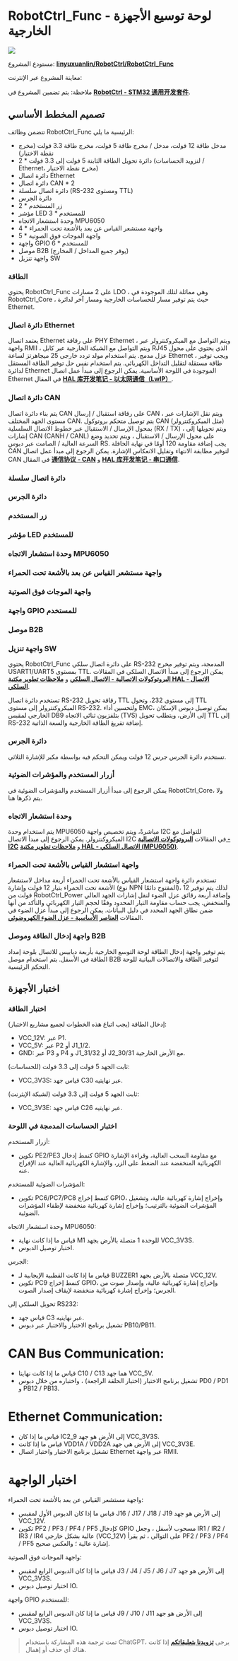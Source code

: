 # RobotCtrl_Func - لوحة توسيع الأجهزة الخارجية

![](https://img.wiki-power.com/d/wiki-media/img/20220527113505.png)

مستودع المشروع: [**linyuxuanlin/RobotCtrl/RobotCtrl_Func**](https://github.com/linyuxuanlin/RobotCtrl/tree/main/RobotCtrl_MultiBoard_Project/RobotCtrl_Func)

معاينة المشروع عبر الإنترنت:

<div class="altium-iframe-viewer">
  <div
    class="altium-ecad-viewer"
    data-project-src="https://github.com/linyuxuanlin/RobotCtrl/raw/main/RobotCtrl_MultiBoard_Project/RobotCtrl_Func_V0.8B.zip"
  ></div>
</div>

ملاحظة: يتم تضمين المشروع في [**RobotCtrl - STM32 通用开发套件**](https://wiki-power.com/ar/RobotCtrl-STM32%E9%80%9A%E7%94%A8%E5%BC%80%E5%8F%91%E5%A5%97%E4%BB%B6).

## تصميم المخطط الأساسي

تتضمن وظائف RobotCtrl_Func الرئيسية ما يلي:

- مدخل طاقة 12 فولت، مدخل / مخرج طاقة 5 فولت، مخرج طاقة 3.3 فولت (مخرج نقطة الاختبار)
- دائرة تحويل الطاقة الثابتة 5 فولت إلى 3.3 فولت \* 2 (لتزويد الحساسات / Ethernet، مخرج نقطة الاختبار)
- دائرة اتصال Ethernet
- دائرة اتصال CAN \* 2
- دائرة اتصال سلسلة (RS-232 ومستوى TTL)
- دائرة الجرس
- زر المستخدم \* 2
- مؤشر LED للمستخدم \* 3
- وحدة استشعار الاتجاه MPU6050
- واجهة مستشعر القياس عن بعد بالأشعة تحت الحمراء \* 4
- واجهة الموجات فوق الصوتية \* 5
- واجهة GPIO للمستخدم \* 6
- موصل B2B (يوفر جميع المداخل / المخارج)
- واجهة تنزيل SW

### الطاقة

يحتوي RobotCtrl_Func على 2 مسارات LDO ، وهي مماثلة لتلك الموجودة في RobotCtrl_Core ، حيث يتم توفير مسار للحساسات الخارجية ومسار آخر لدائرة Ethernet.

### دائرة اتصال Ethernet

يعتمد اتصال Ethernet على رقاقة PHY Ethernet ، ويتم التواصل مع الميكروكنترولر عبر واجهة RMII ، ويتم التواصل مع الشبكة الخارجية عبر كابل RJ45 الذي يحتوي على محول عزل مدمج. يتم استخدام مولد تردد خارجي 25 ميجاهرتز لساعة Ethernet ، ويجب توفير طاقة مستقلة لتقليل التداخل الكهربائي. يتم استخدام نفس حل توفير الطاقة المستقل لدائرة Ethernet الموجودة في اللوحة الأساسية. يمكن الرجوع إلى مبدأ عمل اتصال Ethernet في المقال [**HAL 库开发笔记 - 以太网通信（LwIP）**](https://wiki-power.com/ar/HAL%E5%BA%93%E5%BC%80%E5%8F%91%E7%AC%94%E8%AE%B0-%E4%BB%A5%E5%A4%AA%E7%BD%91%E9%80%9A%E4%BF%A1%EF%BC%88LwIP%EF%BC%89).

### دائرة اتصال CAN

يتم بناء دائرة اتصال CAN على رقاقة استقبال / إرسال CAN ، ويتم نقل الإشارات عبر مستوى الجهد المختلف CAN. يتم توصيل متحكم بروتوكول CAN (مثل الميكروكنترولر) بمحول الإرسال / الاستقبال عبر خطوط الاتصال السلسلية (RX / TX) ، ويتم تحويلها إلى إشارات CAN (CANH / CANL) على محول الإرسال / الاستقبال ، ويتم تحديد وضع السرعة العالية / الصامت عبر دبوس RS. يجب إضافة مقاومة 120 أومًا في نهاية الحافلة CAN لتوفير مطابقة الانتهاء وتقليل الانعكاس الإشارة. يمكن الرجوع إلى مبدأ عمل اتصال CAN في المقال [**通信协议 - CAN**](https://wiki-power.com/ar/%E9%80%9A%E4%BF%A1%E5%8D%8F%E8%AE%AE-CAN) و [**HAL 库开发笔记 - 串口通信**](https://wiki-power.com/ar/HAL%E5%BA%93%E5%BC%80%E5%8F%91%E7%AC%94%E8%AE%B0-CAN%E9%80%9A%E4%BF%A1).

### دائرة اتصال سلسلة

### دائرة الجرس

### زر المستخدم

### مؤشر LED للمستخدم

### وحدة استشعار الاتجاه MPU6050

### واجهة مستشعر القياس عن بعد بالأشعة تحت الحمراء

### واجهة الموجات فوق الصوتية

### واجهة GPIO للمستخدم

### موصل B2B

### واجهة تنزيل SW

يحتوي RobotCtrl_Func على دائرة اتصال سلكي RS-232 المدمجة، ويتم توفير مخرج USART1/UART5 بمستوى TTL. يمكن الرجوع إلى مبدأ الاتصال السلكي في المقالات [**البروتوكولات الاتصالية - الاتصال السلكي**](https://wiki-power.com/ar/%E9%80%9A%E4%BF%A1%E5%8D%8F%E8%AE%AE-%E4%B8%B2%E5%8F%A3%E9%80%9A%E4%BF%A1) و [**ملاحظات تطوير مكتبة HAL - الاتصال السلكي**](https://wiki-power.com/ar/HAL%E5%BA%93%E5%BC%80%E5%8F%91%E7%AC%94%E8%AE%B0-%E4%B8%B2%E5%8F%A3%E9%80%9A%E4%BF%A1).

تستخدم دائرة اتصال RS-232 رقاقة تحويل TTL إلى مستوى 232، وتحول TTL الميكروكنترولر إلى مستوى RS-232. ولتحسين أداء EMC، يمكن توصيل دبوس الإسكان الخارجي لمقبس DB9 بتلفزيون ثنائي الاتجاه (TVS) إلى الأرض، ويتطلب تحويل TTL إلى RS-232 إضافة تفريغ الطاقة الخارجية والسعة الذاتية.

### دائرة الجرس

تستخدم دائرة الجرس جرس 12 فولت ويمكن التحكم فيه بواسطة مكبر للإشارة الثلاثي.

### أزرار المستخدم والمؤشرات الضوئية

يمكن الرجوع إلى مبدأ أزرار المستخدم والمؤشرات الضوئية في RobotCtrl_Core، ولا يتم ذكرها هنا.

### وحدة استشعار الاتجاه

يتم استخدام وحدة MPU6050 مباشرةً، ويتم تخصيص واجهة I2C للتواصل مع الميكروكنترولر. يمكن الرجوع إلى مبدأ الاتصال I2C في المقالات [**البروتوكولات الاتصالية - I2C**](https://wiki-power.com/ar/%E9%80%9A%E4%BF%A1%E5%8D%8F%E8%AE%AE-I2C) و [**ملاحظات تطوير مكتبة HAL - الاتصال السلكي (MPU6050)**](https://wiki-power.com/ar/HAL%E5%BA%93%E5%BC%80%E5%8F%91%E7%AC%94%E8%AE%B0-I2C%E9%80%9A%E4%BF%A1%EF%BC%88MPU6050%EF%BC%89).

### واجهة استشعار القياس بالأشعة تحت الحمراء

تستخدم دائرة واجهة استشعار القياس بالأشعة تحت الحمراء أربعة مداخل لاستشعار الأشعة تحت الحمراء بتيار 12 فولت وإشارة (نوع NPN المفتوح دائمًا)، لذلك يتم توفير 12 فولت من RobotCtrl_Power وإضافة أربعة رقائق عزل الضوء لنقل إشارات الجهد العالي والمنخفض. يجب حساب مقاومة التيار المحدود وفقًا لحجم التيار الكهربائي والتأكد من أنها ضمن نطاق الجهد المحدد في دليل البيانات. يمكن الرجوع إلى مبدأ عزل الضوء في المقالات [**العناصر الأساسية - عزل الضوء الكهروضوئي**](https://wiki-power.com/ar/%E5%9F%BA%E6%9C%AC%E5%85%83%E5%99%A8%E4%BB%B6-%E5%85%89%E7%94%B5%E8%80%A6%E5%90%88%E5%99%A8).

### واجهة إدخال الطاقة وموصل B2B

يتم توفير واجهة إدخال الطاقة لوحة التوسع الخارجية بأربعة دبابيس للاتصال بلوحة إمداد الطاقة في الأسفل. يتم استخدام موصل B2B لتوفير الطاقة والاتصالات البيانية للوحة التحكم الرئيسية.

## اختبار الأجهزة

### اختبار الطاقة

إدخال الطاقة (يجب اتباع هذه الخطوات لجميع مشاريع الاختبار):

- VCC_12V: عبر P1.
- VCC_5V: عبر P2 أو J1_1/2.
- GND: عبر P3 و P4 و J1_31/32 أو J2_30/31 مع الأرض الخارجية.

ثابت الجهد 5 فولت إلى 3.3 فولت (للحساسات):

- VCC_3V3S: قياس جهد C30 عبر نهايتيه.

ثابت الجهد 5 فولت إلى 3.3 فولت (لشبكة الإيثرنت):

- VCC_3V3E: قياس جهد C26 عبر نهايتيه.

### اختبار الحساسات المدمجة في اللوحة

أزرار المستخدم:

- تكوين PE2/PE3 كنمط إدخال GPIO مع مقاومة السحب العالية، وقراءة الإشارة الكهربائية المنخفضة عند الضغط على الزر، والإشارة الكهربائية العالية عند الإفراج عنه.

المؤشرات الضوئية للمستخدم:

- تكوين PC6/PC7/PC8 كنمط إخراج GPIO، وإخراج إشارة كهربائية عالية، وتشغيل المؤشرات الضوئية بالترتيب؛ وإخراج إشارة كهربائية منخفضة لإطفاء المؤشرات الضوئية.

وحدة استشعار الاتجاه MPU6050:

- قياس ما إذا كانت نهاية M1 للوحدة 1 متصلة بالأرض بجهد VCC_3V3S.
- اختبار توصيل الدبوس.

الجرس:

- قياس ما إذا كانت القطبية الإيجابية لـ BUZZER1 متصلة بالأرض بجهد VCC_12V.
- تكوين PC9 كنمط إخراج GPIO، وإخراج إشارة كهربائية عالية، وإصدار صوت من الجرس؛ وإخراج إشارة كهربائية منخفضة لإيقاف إصدار الصوت.

تحويل السلكي إلى RS232:

- قياس جهد C3 عبر نهايتيه.
- تشغيل برنامج الاختبار والاختبار عبر دبوس PB10/PB11.

# CAN Bus Communication:

- قياس ما إذا كانت نهايتا C10 / C13 هما جهد VCC_5V.
- تشغيل برنامج الاختبار (اختبار الحلقة الراجعة) ، واختباره من خلال دبوس PD0 / PD1 و PB12 / PB13.

# Ethernet Communication:

- قياس ما إذا كان IC2_9 إلى الأرض هو جهد VCC_3V3S.
- قياس ما إذا كانت VDD1A / VDD2A إلى الأرض هي جهد VCC_3V3E.
- تشغيل برنامج الاختبار واختبار اتصال Ethernet عبر واجهة RMII.

# اختبار الواجهة

واجهة مستشعر القياس عن بعد بالأشعة تحت الحمراء:

- قياس ما إذا كان الدبوس الأول لمقبس J16 / J17 / J18 / J19 إلى الأرض هو جهد VCC_12V.
- تكوين PF2 / PF3 / PF4 / PF5 كإدخال GPIO مسحوب لأسفل ، وجعل IR1 / IR2 / IR3 / IR4 عالية بشكل خارجي (VCC_12V) على التوالي ، ثم يقرأ PF2 / PF3 / PF4 / PF5 إشارة عالية ؛ والعكس صحيح.

واجهة الموجات فوق الصوتية:

- قياس ما إذا كان الدبوس الرابع لمقبس J3 / J4 / J5 / J6 / J7 إلى الأرض هو جهد VCC_3V3S.
- اختبار توصيل دبوس IO.

واجهة GPIO للمستخدم:

- قياس ما إذا كان الدبوس الرابع لمقبس J9 / J10 / J11 إلى الأرض هو جهد VCC_3V3S.
- اختبار توصيل دبوس IO.

> تمت ترجمة هذه المشاركة باستخدام ChatGPT، يرجى [**تزويدنا بتعليقاتكم**](https://github.com/linyuxuanlin/Wiki_MkDocs/issues/new) إذا كانت هناك أي حذف أو إهمال.